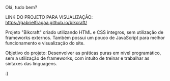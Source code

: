 Olá, tudo bem?

LINK DO PROJETO PARA VISUALIZAÇÃO: https://gabrielfragaa.github.io/bikcraft/

Projeto "Bikcraft" criado utilizando HTML e CSS íntegros, sem utilização de frameworks externos. Também possui um pouco de JavaScript
para melhor funcionamento e visualização do site.

Objetivo do projeto: Desenvolver as práticas puras em nível programático, sem a utilização de frameworks, com intuito de
treinar e trabalhar as sintaxes das linguagens.

:)


